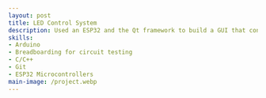 ```yaml
---
layout: post
title: LED Control System
description: Used an ESP32 and the Qt framework to build a GUI that controls lighting on an LED strip
skills: 
- Arduino
- Breadboarding for circuit testing
- C/C++
- Git
- ESP32 Microcontrollers 
main-image: /project.webp 
---
```

